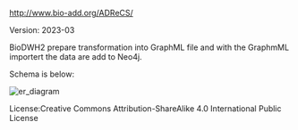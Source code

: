 http://www.bio-add.org/ADReCS/

Version: 2023-03

BioDWH2 prepare transformation into GraphML file and with the GraphmML importert the data are add to Neo4j.

Schema is below:

![er_diagram](schema.png)

License:Creative Commons Attribution-ShareAlike 4.0 International Public License